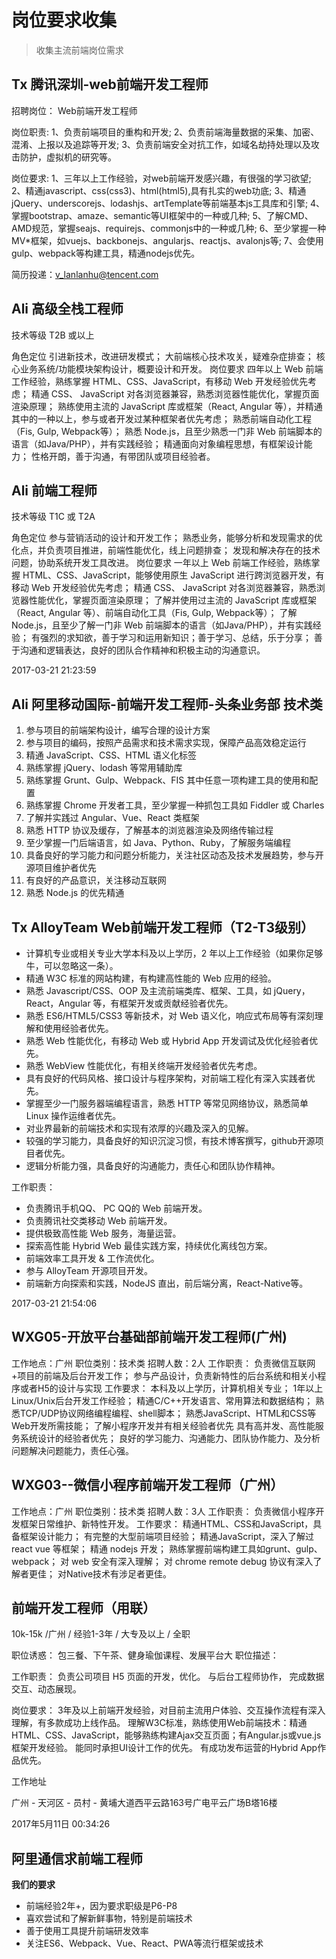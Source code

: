 # 岗位要求收集

> 收集主流前端岗位需求

## Tx 腾讯深圳-web前端开发工程师

招聘岗位： Web前端开发工程师

岗位职责:
1、负责前端项目的重构和开发;
2、负责前端海量数据的采集、加密、混淆、上报以及追踪等开发;
3、负责前端安全对抗工作，如域名劫持处理以及攻击防护，虚拟机的研究等。

岗位要求:
1、三年以上工作经验，对web前端开发感兴趣，有很强的学习欲望;
2、精通javascript、css(css3)、html(html5),具有扎实的web功底;
3、精通jQuery、underscorejs、lodashjs、artTemplate等前端基本js工具库和引擎;
4、掌握bootstrap、amaze、semantic等UI框架中的一种或几种;
5、了解CMD、AMD规范，掌握seajs、requirejs、commonjs中的一种或几种;
6、至少掌握一种MV*框架，如vuejs、backbonejs、angularjs、reactjs、avalonjs等;
7、会使用gulp、webpack等构建工具，精通nodejs优先。

简历投递：v_lanlanhu@tencent.com



## Ali 高级全栈工程师

技术等级
T2B 或以上

角色定位
引进新技术，改进研发模式；
大前端核心技术攻关，疑难杂症排查；
核心业务系统/功能模块架构设计，概要设计和开发。
岗位要求
四年以上 Web 前端工作经验，熟练掌握 HTML、CSS、JavaScript，有移动 Web 开发经验优先考虑；
精通 CSS、 JavaScript 对各浏览器兼容，熟悉浏览器性能优化，掌握页面渲染原理；
熟练使用主流的 JavaScript 库或框架（React, Angular 等），并精通其中的一种以上，参与或者开发过某种框架者优先考虑；
熟悉前端自动化工程（Fis, Gulp, Webpack等）；
熟悉 Node.js，且至少熟悉一门非 Web 前端脚本的语言（如Java/PHP），并有实践经验；
精通面向对象编程思想，有框架设计能力；
性格开朗，善于沟通，有带团队或项目经验者。



## Ali 前端工程师

技术等级
T1C 或 T2A

角色定位
参与营销活动的设计和开发工作；
熟悉业务，能够分析和发现需求的优化点，并负责项目推进，前端性能优化，线上问题排查；
发现和解决存在的技术问题，协助系统开发工具改进。
岗位要求
一年以上 Web 前端工作经验，熟练掌握 HTML、CSS、JavaScript，能够使用原生 JavaScript 进行跨浏览器开发，有移动 Web 开发经验优先考虑；
精通 CSS、 JavaScript 对各浏览器兼容，熟悉浏览器性能优化，掌握页面渲染原理；
了解并使用过主流的 JavaScript 库或框架（React, Angular 等）、前端自动化工具（Fis, Gulp, Webpack等）；
了解 Node.js，且至少了解一门非 Web 前端脚本的语言（如Java/PHP），并有实践经验；
有强烈的求知欲，善于学习和运用新知识；善于学习、总结，乐于分享； 善于沟通和逻辑表达，良好的团队合作精神和积极主动的沟通意识。



2017-03-21 21:23:59



## Ali 阿里移动国际-前端开发工程师-头条业务部 技术类

1. 参与项目的前端架构设计，编写合理的设计方案 
2. 参与项目的编码，按照产品需求和技术需求实现，保障产品高效稳定运行
3. 精通 JavaScript、CSS、HTML 语义化标签 
4. 熟练掌握 jQuery、lodash 等常用辅助库 
5. 熟练掌握 Grunt、Gulp、Webpack、FIS 其中任意一项构建工具的使用和配置 
6. 熟练掌握 Chrome 开发者工具，至少掌握一种抓包工具如 Fiddler 或 Charles 
7. 了解并实践过 Angular、Vue、React 类框架 
8. 熟悉 HTTP 协议及缓存，了解基本的浏览器渲染及网络传输过程 
9. 至少掌握一门后端语言，如 Java、Python、Ruby，了解服务端编程 
10. 具备良好的学习能力和问题分析能力，关注社区动态及技术发展趋势，参与开源项目维护者优先 
11. 有良好的产品意识，关注移动互联网 
12. 熟悉 Node.js 的优先精通


## Tx AlloyTeam Web前端开发工程师（T2-T3级别）

- 计算机专业或相关专业大学本科及以上学历，2 年以上工作经验（如果你足够牛，可以忽略这一条）。
- 精通 W3C 标准的网站构建，有构建高性能的 Web 应用的经验。
- 熟悉 Javascript/CSS、OOP 及主流前端类库、框架、工具，如 jQuery，React，Angular 等，有框架开发或贡献经验者优先。
- 熟悉 ES6/HTML5/CSS3 等新技术，对 Web 语义化，响应式布局等有深刻理解和使用经验者优先。
- 熟悉 Web 性能优化，有移动 Web 或 Hybrid App 开发调试及优化经验者优先。
- 熟悉 WebView 性能优化，有相关终端开发经验者优先考虑。
- 具有良好的代码风格、接口设计与程序架构，对前端工程化有深入实践者优先。
- 掌握至少一门服务器端编程语言，熟悉 HTTP 等常见网络协议，熟悉简单 Linux 操作运维者优先。
- 对业界最新的前端技术和实现有浓厚的兴趣及深入的见解。
- 较强的学习能力，具备良好的知识沉淀习惯，有技术博客撰写，github开源项目者优先。
- 逻辑分析能力强，具备良好的沟通能力，责任心和团队协作精神。

工作职责：

- 负责腾讯手机QQ、 PC QQ的 Web 前端开发。
- 负责腾讯社交类移动 Web 前端开发。
- 提供极致高性能 Web 服务，海量运营。
- 探索高性能 Hybrid Web 最佳实践方案，持续优化离线包方案。
- 前端效率工具开发 & 工作流优化。
- 参与 AlloyTeam 开源项目开发。
- 前端新方向探索和实践，NodeJS 直出，前后端分离，React-Native等。



2017-03-21 21:54:06



## WXG05-开放平台基础部前端开发工程师(广州)

工作地点：广州	职位类别：技术类	招聘人数：2人
工作职责：
负责微信互联网+项目的前端及后台开发工作；
参与产品设计，负责新特性的后台系统和相关小程序或者H5的设计与实现
工作要求：
本科及以上学历，计算机相关专业；
1年以上Linux/Unix后台开发工作经验；
精通C/C++开发语言、常用算法和数据结构；
熟悉TCP/UDP协议网络编程编程、shell脚本；
熟悉JavaScript、HTML和CSS等Web开发所需技能；
了解小程序开发并有相关经验者优先
具有高并发、高性能服务系统设计的经验者优先；
良好的学习能力、沟通能力、团队协作能力、及分析问题解决问题能力，责任心强。



## WXG03--微信小程序前端开发工程师（广州）

工作地点：广州	职位类别：技术类	招聘人数：3人
工作职责：
负责微信小程序开发框架日常维护、新特性开发。
工作要求：
精通HTML、CSS和JavaScript，具备框架设计能力；
有完整的大型前端项目经验；
精通JavaScript，深入了解过 react vue 等框架；
精通 nodejs 开发；
熟练掌握前端构建工具如grunt、gulp、webpack；
对 web 安全有深入理解；
对 chrome remote debug 协议有深入了解者更佳；
对Native技术有涉足者更佳。



## 前端开发工程师（用联） 

10k-15k /广州 / 经验1-3年 / 大专及以上 / 全职

职位诱惑：
包三餐、下午茶、健身瑜伽课程、发展平台大
职位描述：

工作职责：
负责公司项目 H5 页面的开发，优化。
与后台工程师协作， 完成数据交互、动态展现。

岗位要求：
3年及以上前端开发经验，对目前主流用户体验、交互操作流程有深入理解，有多款成功上线作品。
理解W3C标准，熟练使用Web前端技术：精通HTML、CSS、JavaScript，能够熟练构建Ajax交互页面；有Angular.js或vue.js框架开发经验。
能同时承担UI设计工作的优先。
有成功发布运营的Hybrid App作品优先。

工作地址

广州 - 天河区 - 员村 - 黄埔大道西平云路163号广电平云广场B塔16楼



2017年5月11日 00:34:26



## 阿里通信求前端工程师

 **我们的要求**

- 前端经验2年+，因为要求职级是P6-P8
- 喜欢尝试和了解新鲜事物，特别是前端技术
- 善于使用工具提升前端研发效率
- 关注ES6、Webpack、Vue、React、PWA等流行框架或技术

